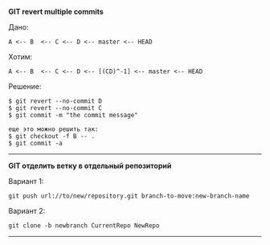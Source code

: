 **GIT revert multiple commits**

Дано:
```
A <-- B  <-- C <-- D <-- master <-- HEAD
```

Хотим:
```
A <-- B  <-- C <-- D <-- [(CD)^-1] <-- master <-- HEAD
```

Решение:
```
$ git revert --no-commit D
$ git revert --no-commit C
$ git commit -m "the commit message"

еще это можно решить так:
$ git checkout -f B -- .
$ git commit -a
```

---

**GIT отделить ветку в отдельный репозиторий**

Вариант 1: 

```
git push url://to/new/repository.git branch-to-move:new-branch-name
```

Вариант 2:

```
git clone -b newbranch CurrentRepo NewRepo
```

---

